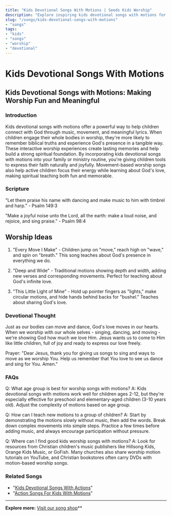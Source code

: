 ```yaml
---
title: "Kids Devotional Songs With Motions | Seeds Kids Worship"
description: "Explore inspiring kids devotional songs with motions for children's worship and faith development. Biblical music resources for families and ministry."
slug: "/songs/kids-devotional-songs-with-motions"
- "songs"
tags:
- "kids"
- "songs"
- "worship"
- "devotional"
---
```


# Kids Devotional Songs With Motions

## Kids Devotional Songs with Motions: Making Worship Fun and Meaningful

### Introduction
Kids devotional songs with motions offer a powerful way to help children connect with God through music, movement, and meaningful lyrics. When children engage their whole bodies in worship, they're more likely to remember biblical truths and experience God's presence in a tangible way. These interactive worship experiences create lasting memories and help build a strong spiritual foundation. By incorporating kids devotional songs with motions into your family or ministry routine, you're giving children tools to express their faith naturally and joyfully. Movement-based worship songs also help active children focus their energy while learning about God's love, making spiritual teaching both fun and memorable.

### Scripture
"Let them praise his name with dancing and make music to him with timbrel and harp." - Psalm 149:3

"Make a joyful noise unto the Lord, all the earth: make a loud noise, and rejoice, and sing praise." - Psalm 98:4

## Worship Ideas
1. "Every Move I Make" - Children jump on "move," reach high on "wave," and spin on "breath." This song teaches about God's presence in everything we do.

2. "Deep and Wide" - Traditional motions showing depth and width, adding new verses and corresponding movements. Perfect for teaching about God's infinite love.

3. "This Little Light of Mine" - Hold up pointer fingers as "lights," make circular motions, and hide hands behind backs for "bushel." Teaches about sharing God's love.

### Devotional Thought
Just as our bodies can move and dance, God's love moves in our hearts. When we worship with our whole selves - singing, dancing, and moving - we're showing God how much we love Him. Jesus wants us to come to Him like little children, full of joy and ready to express our love freely.

Prayer: "Dear Jesus, thank you for giving us songs to sing and ways to move as we worship You. Help us remember that You love to see us dance and sing for You. Amen."

### FAQs

Q: What age group is best for worship songs with motions?
A: Kids devotional songs with motions work well for children ages 2-12, but they're especially effective for preschool and elementary-aged children (3-10 years old). Adjust the complexity of motions based on age group.

Q: How can I teach new motions to a group of children?
A: Start by demonstrating the motions slowly without music, then add the words. Break down complex movements into simple steps. Practice a few times before adding music, and always encourage participation without pressure.

Q: Where can I find good kids worship songs with motions?
A: Look for resources from Christian children's music publishers like Hillsong Kids, Orange Kids Music, or GoFish. Many churches also share worship motion tutorials on YouTube, and Christian bookstores often carry DVDs with motion-based worship songs.

### Related Songs

- "[Kids Devotional Songs With Actions](/songs/kids-devotional-songs-with-actions/)"
- "[Action Songs For Kids With Motions](/songs/action-songs-for-kids-with-motions/)"

---

**Explore more:** [Visit our song shop](https://seedskidsworship.com/shop)**

<!-- Schema Markup -->
<script type="application/ld+json">
{
  "@context": "https://schema.org",
  "@type": "MusicRecording",
  "name": "Kids Devotional Songs With Motions",
  "byArtist": {
    "@type": "MusicGroup",
    "name": "Seeds Kids Worship"
  },
  "isFamilyFriendly": true,
  "url": "https://seedskidsworship.com/songs/kids-devotional-songs-with-motions/"
}
</script>